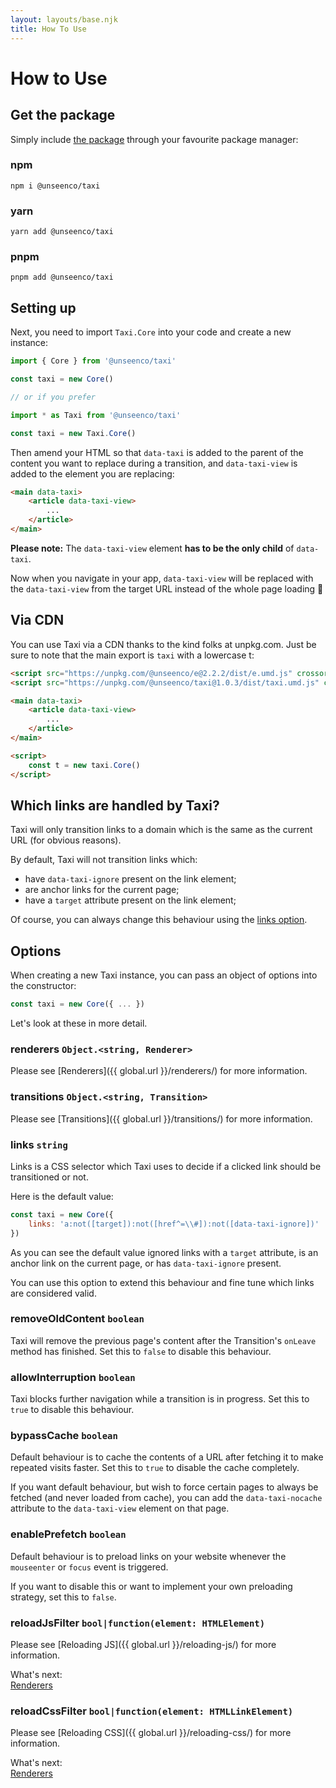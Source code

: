 ```yaml
---
layout: layouts/base.njk
title: How To Use
---
```

# How to Use
## Get the package

Simply include [the package](https://www.npmjs.com/package/@unseenco/taxi) through your favourite package manager:

### npm
```
npm i @unseenco/taxi
```

### yarn
```
yarn add @unseenco/taxi
```

### pnpm
```
pnpm add @unseenco/taxi
```

## Setting up
Next, you need to import `Taxi.Core` into your code and create a new instance:

```js
import { Core } from '@unseenco/taxi'

const taxi = new Core()

// or if you prefer

import * as Taxi from '@unseenco/taxi'

const taxi = new Taxi.Core()
```

Then amend your HTML so that `data-taxi` is added  to the parent of the content you want to replace during a transition, and `data-taxi-view` is added to the element you are replacing:


```html
<main data-taxi>
    <article data-taxi-view>
        ...
    </article>
</main>
```

**Please note:** The `data-taxi-view` element **has to be the only child** of `data-taxi`.


Now when you navigate in your app, `data-taxi-view` will be replaced with the `data-taxi-view` from the target URL instead of the whole page loading 🥳


## Via CDN
You can use Taxi via a CDN thanks to the kind folks at unpkg.com. Just be sure to note that the main export is `taxi` with a lowercase t:

```html
<script src="https://unpkg.com/@unseenco/e@2.2.2/dist/e.umd.js" crossorigin></script>
<script src="https://unpkg.com/@unseenco/taxi@1.0.3/dist/taxi.umd.js" crossorigin></script>

<main data-taxi>
    <article data-taxi-view>
        ...
    </article>
</main>

<script>
    const t = new taxi.Core()
</script>
```

## Which links are handled by Taxi?
Taxi will only transition links to a domain which is the same as the current URL (for obvious reasons).

By default, Taxi will not transition links which:

* have `data-taxi-ignore` present on the link element;
* are anchor links for the current page;
* have a `target` attribute present on the link element;

Of course, you can always change this behaviour using the [links option](#links-string).

## Options
When creating a new Taxi instance, you can pass an object of options into the constructor:

```js
const taxi = new Core({ ... })
```

Let's look at these in more detail.

### renderers `Object.<string, Renderer>`
Please see [Renderers]({{ global.url }}/renderers/) for more information.


### transitions `Object.<string, Transition>`
Please see [Transitions]({{ global.url }}/transitions/) for more information.

### links `string`
Links is a CSS selector which Taxi uses to decide if a clicked link should be transitioned or not.

Here is the default value:
```js
const taxi = new Core({ 
    links: 'a:not([target]):not([href^=\\#]):not([data-taxi-ignore])'
})
```

As you can see the default value ignored links with a `target` attribute, is an anchor link on the current page, or has `data-taxi-ignore` present.

You can use this option to extend this behaviour and fine tune which links are considered valid.


### removeOldContent `boolean`
Taxi will remove the previous page's content after the Transition's `onLeave` method has finished. Set this to `false` to disable this behaviour.

### allowInterruption `boolean`
Taxi blocks further navigation while a transition is in progress. Set this to `true` to disable this behaviour.


### bypassCache `boolean`
Default behaviour is to cache the contents of a URL after fetching it to make repeated visits faster. Set this to `true` to disable the cache completely.

If you want default behaviour, but wish to force certain pages to always be fetched (and never loaded from cache), you can add the `data-taxi-nocache` attribute to the `data-taxi-view` element on that page. 


### enablePrefetch `boolean`
Default behaviour is to preload links on your website whenever the `mouseenter` or `focus` event is triggered.

If you want to disable this or want to implement your own preloading strategy, set this to `false`.

### reloadJsFilter `bool|function(element: HTMLElement)`
Please see [Reloading JS]({{ global.url }}/reloading-js/) for more information.


<div class="border rounded-sm p-4 mt-16">
    <div class="text-sm mb-2 font-bold">What's next:</div>
    <div>
        <a href="{{ global.url }}/renderers/">Renderers</a>
    </div>
</div>

### reloadCssFilter `bool|function(element: HTMLLinkElement)`
Please see [Reloading CSS]({{ global.url }}/reloading-css/) for more information.


<div class="border rounded-sm p-4 mt-16">
    <div class="text-sm mb-2 font-bold">What's next:</div>
    <div>
        <a href="{{ global.url }}/renderers/">Renderers</a>
    </div>
</div>